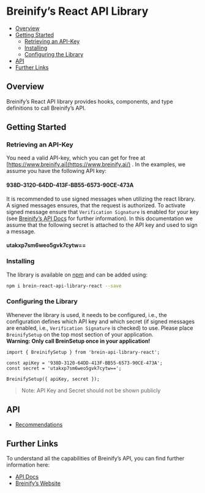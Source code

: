 # Breinify’s React API Library

<!-- TOC -->
* [Overview](#overview)
* [Getting Started](#getting-started)
  * [Retrieving an API-Key](#retrieving-an-api-key)
  * [Installing](#installing)
  * [Configuring the Library](#configuring-the-library)
* [API](#api)
* [Further Links](#further-links)
<!-- TOC -->

## Overview
Breinify’s React API library provides hooks, components, and type definitions to call Breinify’s API.

## Getting Started
### Retrieving an API-Key
You need a valid API-key, which you can get for free at  [https://www.breinify.ai](https://www.breinify.ai/) . In the examples, we assume you have the following API key:
#### 938D-3120-64DD-413F-BB55-6573-90CE-473A
It is recommended to use signed messages when utilizing the react library. A signed messages ensures, that the request is authorized. To activate signed message ensure that `Verification Signature` is enabled for your key (see  [Breinify’s API Docs](https://docs.breinify.com/#request-an-api-key)  for further information). In this documentation we assume that the following secret is attached to the API key and used to sign a message.
#### utakxp7sm6weo5gvk7cytw==

### Installing
The library is available on  [npm](https://www.npmjs.com/package/brein-react-api-library-react)  and can be added using:
```bash
npm i brein-react-api-library-react --save
```

### Configuring the Library
Whenever the library is used, it needs to be configured, i.e., the configuration defines which API key and which secret (if signed messages are enabled, i.e., `Verification Signature` is checked) to use. Please place `BreinifySetup` on the top most section of your application. <br/>**Warning: Only call BreinSetup once in your application!**
```tsx
import { BreinifySetup } from 'brein-api-library-react';

const apiKey = '938D-3120-64DD-413F-BB55-6573-90CE-473A';
const secret = 'utakxp7sm6weo5gvk7cytw==';

BreinifySetup({ apiKey, secret });
```
> Note: API Key and Secret should not be shown publicly

## API
* [Recommendations](/docs/recommendations/recommendations.md)


## Further Links
To understand all the capabilities of Breinify’s API, you can find further information here:
* [API Docs](https://docs.breinify.com/)
* [Breinify’s Website](https://home.breinify.ai/)